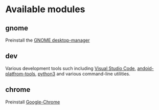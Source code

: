 # Available modules

## gnome
Preinstall the [GNOME desktop-manager](https://www.gnome.org/)

## dev
Various development tools such including [Visual Studio Code](https://code.visualstudio.com/docs/setup/linux), [andoid-platfrom-tools](https://packages.debian.org/bookworm/android-sdk-platform-tools), [python3](https://packages.debian.org/bookworm/python3) and various command-line utilities.

## chrome
Preinstall [Google-Chrome](https://www.google.com/chrome/)